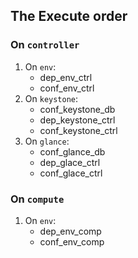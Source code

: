 ## The Execute order

### On `controller`
1. On `env`:
    + dep_env_ctrl
    + conf_env_ctrl
2. On `keystone`:
    + conf_keystone_db
    + dep_keystone_ctrl
    + conf_keystone_ctrl
3. On `glance`:
    + conf_glance_db
    + dep_glace_ctrl
    + conf_glace_ctrl


### On `compute`
1. On `env`:
    + dep_env_comp
    + conf_env_comp
